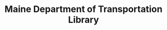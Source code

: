 ---
layout: repo
title: "Maine Department of Transportation Library"
id: 2349
permalink: repos/2349/
---